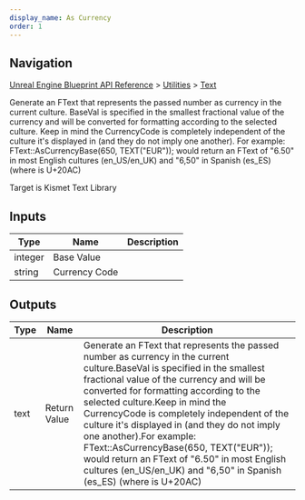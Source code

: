 ```yaml
---
display_name: As Currency
order: 1
---
```

## Navigation

[Unreal Engine Blueprint API Reference](https://dev.epicgames.com/documentation/en-us/unreal-engine/BlueprintAPI) > [Utilities](https://dev.epicgames.com/documentation/en-us/unreal-engine/BlueprintAPI/Utilities) > [Text](https://dev.epicgames.com/documentation/en-us/unreal-engine/BlueprintAPI/Utilities/Text)

Generate an FText that represents the passed number as currency in the current culture.
BaseVal is specified in the smallest fractional value of the currency and will be converted for formatting according to the selected culture.
Keep in mind the CurrencyCode is completely independent of the culture it's displayed in (and they do not imply one another).
For example: FText::AsCurrencyBase(650, TEXT("EUR")); would return an FText of "6.50" in most English cultures (en_US/en_UK) and "6,50" in Spanish (es_ES) (where  is U+20AC)

Target is Kismet Text Library

## Inputs

| Type | Name | Description |
| --- | --- | --- |
| integer | Base Value |  |
| string | Currency Code |  |

## Outputs

| Type | Name | Description |
| --- | --- | --- |
| text | Return Value | Generate an FText that represents the passed number as currency in the current culture.BaseVal is specified in the smallest fractional value of the currency and will be converted for formatting according to the selected culture.Keep in mind the CurrencyCode is completely independent of the culture it's displayed in (and they do not imply one another).For example: FText::AsCurrencyBase(650, TEXT("EUR")); would return an FText of "6.50" in most English cultures (en_US/en_UK) and "6,50" in Spanish (es_ES) (where  is U+20AC) |
